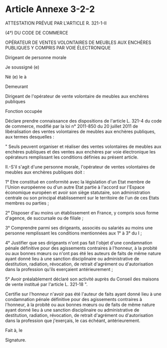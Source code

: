# Article Annexe 3-2-2

ATTESTATION PRÉVUE PAR L'ARTICLE R. 321-1-II

(4°) DU CODE DE COMMERCE

OPÉRATEUR DE VENTES VOLONTAIRES DE MEUBLES AUX ENCHÈRES PUBLIQUES Y COMPRIS PAR VOIE ÉLECTRONIQUE

Dirigeant de personne morale

Je soussigné (e)

Né (e) le à

Demeurant

Dirigeant de l'opérateur de vente volontaire de meubles aux enchères publiques

Fonction occupée

Déclare prendre connaissance des dispositions de l'article L. 321-4 du code de commerce, modifié par la loi n° 2011-850 du 20 juillet 2011 de libéralisation des ventes volontaires de meubles aux enchères publiques, aux termes desquelles :

" Seuls peuvent organiser et réaliser des ventes volontaires de meubles aux enchères publiques et des ventes aux enchères par voie électronique les opérateurs remplissant les conditions définies au présent article.

II.-S'il s'agit d'une personne morale, l'opérateur de ventes volontaires de meubles aux enchères publiques doit :

1° Etre constitué en conformité avec la législation d'un Etat membre de l'Union européenne ou d'un autre Etat partie à l'accord sur l'Espace économique européen et avoir son siège statutaire, son administration centrale ou son principal établissement sur le territoire de l'un de ces Etats membres ou parties ;

2° Disposer d'au moins un établissement en France, y compris sous forme d'agence, de succursale ou de filiale ;

3° Comprendre parmi ses dirigeants, associés ou salariés au moins une personne remplissant les conditions mentionnées aux 1° à 3° du I ;

4° Justifier que ses dirigeants n'ont pas fait l'objet d'une condamnation pénale définitive pour des agissements contraires à l'honneur, à la probité ou aux bonnes mœurs ou n'ont pas été les auteurs de faits de même nature ayant donné lieu à une sanction disciplinaire ou administrative de destitution, radiation, révocation, de retrait d'agrément ou d'autorisation dans la profession qu'ils exerçaient antérieurement ;

5° Avoir préalablement déclaré son activité auprès du Conseil des maisons de vente institué par l'article L. 321-18 ".

Certifie sur l'honneur n'avoir pas été l'auteur de faits ayant donné lieu à une condamnation pénale définitive pour des agissements contraires à l'honneur, à la probité ou aux bonnes mœurs ou de faits de même nature ayant donné lieu à une sanction disciplinaire ou administrative de destitution, radiation, révocation, de retrait d'agrément ou d'autorisation dans la profession que j'exerçais, le cas échéant, antérieurement.

Fait à, le

Signature.
